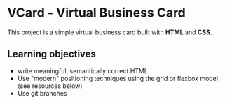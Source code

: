 # VCard - Virtual Business Card
This project is a simple virtual business card built with **HTML** and **CSS**.  
## Learning objectives  
- write meaningful, semantically correct HTML
- Use "modern" positioning techniques using the grid or flexbox model (see resources below)
- Use git branches
